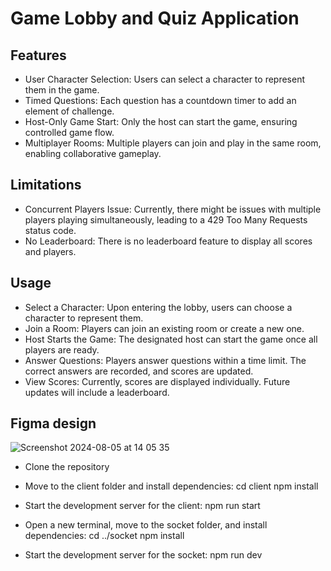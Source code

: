 
# Game Lobby and Quiz Application

## Features

- User Character Selection: Users can select a character to represent them in the game.
- Timed Questions: Each question has a countdown timer to add an element of challenge.
- Host-Only Game Start: Only the host can start the game, ensuring controlled game flow.
- Multiplayer Rooms: Multiple players can join and play in the same room, enabling collaborative gameplay.

## Limitations

- Concurrent Players Issue: Currently, there might be issues with multiple players playing simultaneously, leading to a 429 Too Many Requests status code.
- No Leaderboard: There is no leaderboard feature to display all scores and players.

## Usage
- Select a Character: Upon entering the lobby, users can choose a character to represent them.
- Join a Room: Players can join an existing room or create a new one.
- Host Starts the Game: The designated host can start the game once all players are ready.
- Answer Questions: Players answer questions within a time limit. The correct answers are recorded, and scores are updated.
- View Scores: Currently, scores are displayed individually. Future updates will include a leaderboard.

## Figma design

![Screenshot 2024-08-05 at 14 05 35](https://github.com/user-attachments/assets/710d91fb-cd68-44b3-a6ae-0b68794fd40c)

- Clone the repository

- Move to the client folder and install dependencies:
cd client
npm install

- Start the development server for the client:
npm run start

- Open a new terminal, move to the socket folder, and install dependencies:
cd ../socket
npm install

- Start the development server for the socket:
npm run dev
